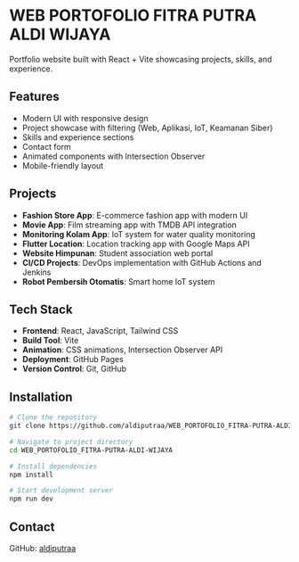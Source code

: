 # WEB PORTOFOLIO FITRA PUTRA ALDI WIJAYA

Portfolio website built with React + Vite showcasing projects, skills, and experience.

## Features

- Modern UI with responsive design
- Project showcase with filtering (Web, Aplikasi, IoT, Keamanan Siber)
- Skills and experience sections
- Contact form
- Animated components with Intersection Observer
- Mobile-friendly layout

## Projects

- **Fashion Store App**: E-commerce fashion app with modern UI
- **Movie App**: Film streaming app with TMDB API integration
- **Monitoring Kolam App**: IoT system for water quality monitoring
- **Flutter Location**: Location tracking app with Google Maps API
- **Website Himpunan**: Student association web portal
- **CI/CD Projects**: DevOps implementation with GitHub Actions and Jenkins
- **Robot Pembersih Otomatis**: Smart home IoT system

## Tech Stack

- **Frontend**: React, JavaScript, Tailwind CSS
- **Build Tool**: Vite
- **Animation**: CSS animations, Intersection Observer API
- **Deployment**: GitHub Pages
- **Version Control**: Git, GitHub

## Installation

```bash
# Clone the repository
git clone https://github.com/aldiputraa/WEB_PORTOFOLIO_FITRA-PUTRA-ALDI-WIJAYA.git

# Navigate to project directory
cd WEB_PORTOFOLIO_FITRA-PUTRA-ALDI-WIJAYA

# Install dependencies
npm install

# Start development server
npm run dev
```

## Contact

GitHub: [aldiputraa](https://github.com/aldiputraa)
